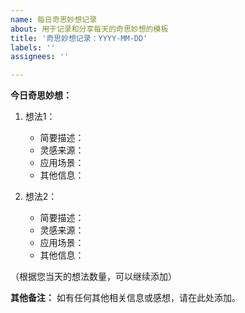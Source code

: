 ```yaml
---
name: 每日奇思妙想记录
about: 用于记录和分享每天的奇思妙想的模板
title: '奇思妙想记录：YYYY-MM-DD'
labels: ''
assignees: ''

---
```


**今日奇思妙想：**

1. 想法1：
   - 简要描述：
   - 灵感来源：
   - 应用场景：
   - 其他信息：

2. 想法2：
   - 简要描述：
   - 灵感来源：
   - 应用场景：
   - 其他信息：

（根据您当天的想法数量，可以继续添加）

**其他备注：**
如有任何其他相关信息或感想，请在此处添加。
